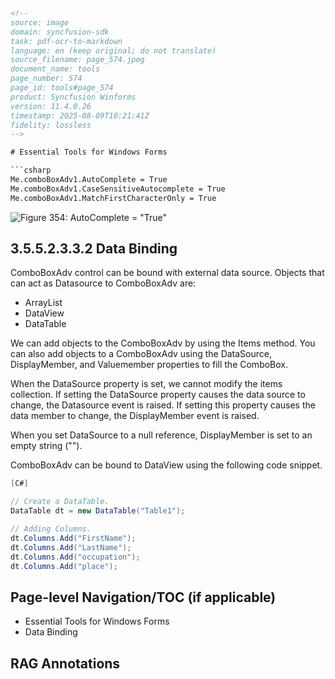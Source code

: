 ```html
<!-- 
source: image
domain: syncfusion-sdk
task: pdf-ocr-to-markdown
language: en (keep original; do not translate)
source_filename: page_574.jpeg
document_name: tools
page_number: 574
page_id: tools#page_574
product: Syncfusion Winforms
version: 11.4.0.26
timestamp: 2025-08-09T10:21:41Z
fidelity: lossless
-->

# Essential Tools for Windows Forms

```csharp
Me.comboBoxAdv1.AutoComplete = True
Me.comboBoxAdv1.CaseSensitiveAutocomplete = True
Me.comboBoxAdv1.MatchFirstCharacterOnly = True
```

![Figure 354: AutoComplete = "True"](attachment://image_file_name_1)

## 3.5.5.2.3.3.2 Data Binding

ComboBoxAdv control can be bound with external data source. Objects that can act as Datasource to ComboBoxAdv are:

- ArrayList
- DataView
- DataTable

We can add objects to the ComboBoxAdv by using the Items method. You can also add objects to a ComboBoxAdv using the DataSource, DisplayMember, and Valuemember properties to fill the ComboBox.

When the DataSource property is set, we cannot modify the items collection. If setting the DataSource property causes the data source to change, the Datasource event is raised. If setting this property causes the data member to change, the DisplayMember event is raised.

When you set DataSource to a null reference, DisplayMember is set to an empty string ("").

ComboBoxAdv can be bound to DataView using the following code snippet.

```csharp
[C#]

// Create a DataTable.
DataTable dt = new DataTable("Table1");

// Adding Columns.
dt.Columns.Add("FirstName");
dt.Columns.Add("LastName");
dt.Columns.Add("occupation");
dt.Columns.Add("place");
```

## Page-level Navigation/TOC (if applicable)
- Essential Tools for Windows Forms
- Data Binding

## RAG Annotations
<!-- tags: [product, comboboxadv, data binding, version: 11.4.0.26] keywords: [ComboBoxAdv, AutoComplete, DataView, DataTable, DataSource, DisplayMember, Valuemember] -->
```